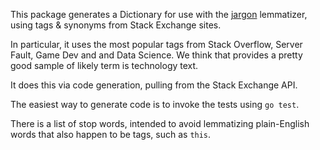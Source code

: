 This package generates a Dictionary for use with the [jargon](https://github.com/clipperhouse/jargon) lemmatizer, using tags & synonyms from Stack Exchange sites.

In particular, it uses the most popular tags from Stack Overflow, Server Fault, Game Dev and and Data Science. We think that provides a pretty good sample of likely term is technology text.

It does this via code generation, pulling from the Stack Exchange API.

The easiest way to generate code is to invoke the tests using `go test`.

There is a list of stop words, intended to avoid lemmatizing plain-English words that also happen to be tags, such as `this`.